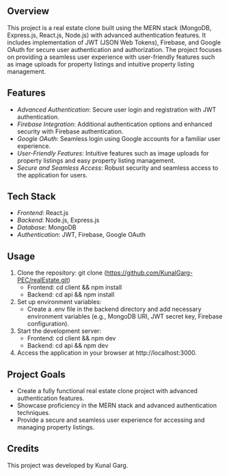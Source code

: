 

## Overview
This project is a real estate clone built using the MERN stack (MongoDB, Express.js, React.js, Node.js) with advanced authentication features. It includes implementation of JWT (JSON Web Tokens), Firebase, and Google OAuth for secure user authentication and authorization. The project focuses on providing a seamless user experience with user-friendly features such as image uploads for property listings and intuitive property listing management.

## Features
- *Advanced Authentication*: Secure user login and registration with JWT authentication.
- *Firebase Integration*: Additional authentication options and enhanced security with Firebase authentication.
- *Google OAuth*: Seamless login using Google accounts for a familiar user experience.
- *User-Friendly Features*: Intuitive features such as image uploads for property listings and easy property listing management.
- *Secure and Seamless Access*: Robust security and seamless access to the application for users.

## Tech Stack
- *Frontend*: React.js
- *Backend*: Node.js, Express.js
- *Database*: MongoDB
- *Authentication*: JWT, Firebase, Google OAuth

## Usage
1. Clone the repository: git clone (https://github.com/KunalGarg-PEC/realEstate.git)
   - Frontend: cd client && npm install
   - Backend: cd api && npm install
3. Set up environment variables:
   - Create a .env file in the backend directory and add necessary environment variables (e.g., MongoDB URI, JWT secret key, Firebase configuration).
4. Start the development server:
   - Frontend: cd client && npm dev
   - Backend: cd api && npm dev
5. Access the application in your browser at http://localhost:3000.

## Project Goals
- Create a fully functional real estate clone project with advanced authentication features.
- Showcase proficiency in the MERN stack and advanced authentication techniques.
- Provide a secure and seamless user experience for accessing and managing property listings.

## Credits
This project was developed by Kunal Garg.

